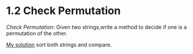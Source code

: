 # 1.2 Check Permutation

*Check Permutation:* Given two strings,write a method to decide if one is a permutation of the
other.


[My solution](./checkPermutation/mySolution.cpp) sort both strings and compare.
